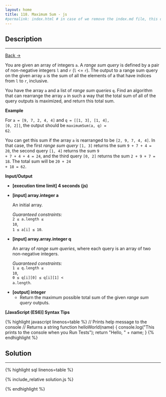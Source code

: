 ```yaml
---
layout: home
title: 118. Maximum Sum - js
#permalink: index.html # in case of we remove the index.md file, this doc will be the index page
---
```


<div class="row">
<div class="columnStmt" markdown="1">

## Description

---

[Back -> ](../README.md)

You are given an array of integers <code>a</code>. A _range sum query_ is defined by a pair of non-negative integers <code>l</code> and <code>r</code> (<code>l</code> <= <code>r</code>). The output to a range sum query on the given array <code>a</code> is the sum of all the elements of a that have indices from <code>l</code> to <code>r</code>, inclusive.

You have the array <code>a</code> and a list of _range sum queries_ <code>q</code>. Find an algorithm that can rearrange the array <code>a</code> in such a way that the total sum of all of the query outputs is maximized, and return this total sum.

**Example**

For <code>a = [9, 7, 2, 4, 4]</code> and <code>q = [[1, 3], [1, 4], [0, 2]]</code>, the output should be
<code>maximumSum(a, q) = 62</code>.

You can get this sum if the array <code>a</code> is rearranged to be <code>[2, 9, 7, 4, 4]</code>. In that case, the first _range sum query_ <code>[1, 3]</code> returns the sum <code>9 + 7 + 4 = 20</code>, the second query <code>[1, 4]</code> returns the sum <code>9 + 7 + 4 + 4 = 24</code>, and the third query <code>[0, 2]</code> returns the sum <code>2 + 9 + 7 = 18</code>. The total sum will be <code>20 + 24 + 18 = 62</code>.

**Input/Output**

- **[execution time limit] 4 seconds (js)**

- **[input] array.integer a**

  An initial array.

  _Guaranteed constraints:_<br>
  <code>2 ≤ a.length ≤ 10</code>,<br>
  <code>1 ≤ a[i] ≤ 10</code>.

- **[input] array.array.integer q**

  An array of _range sum queries_, where each query is an array of two non-negative integers.

  _Guaranteed constraints:_<br>
  <code>1 ≤ q.length ≤ 10</code>,<br>
  <code>0 ≤ q[i][0] ≤ q[i][1] < a.length</code>.

* **[output] integer**
  - Return the maximum possible total sum of the given _range sum query_ outputs.

**[JavaScript (ES6)] Syntax Tips**

{% highlight javascript linenos=table %}
// Prints help message to the console
// Returns a string
function helloWorld(name) {
console.log("This prints to the console when you Run Tests");
return "Hello, " + name;
}
{% endhighlight %}

</div>
<div class="columnSol" markdown="1">

## Solution

---

{% highlight sql linenos=table %}

{% include_relative solution.js %}

{% endhighlight %}

</div>
</div>
